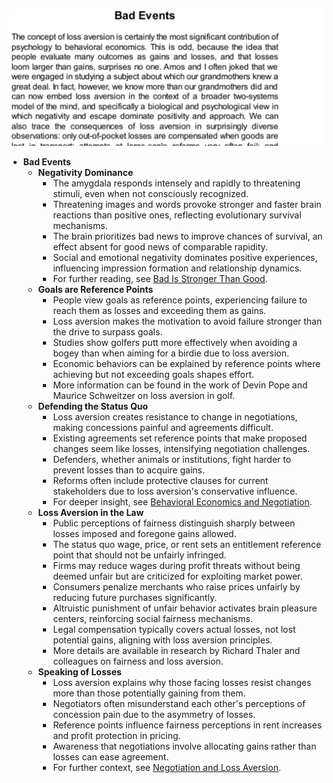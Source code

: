 ![ch28-bad-events-TFaS](ch28-bad-events-TFaS.best.png)

- **Bad Events**
  - **Negativity Dominance**
    - The amygdala responds intensely and rapidly to threatening stimuli, even when not consciously recognized.  
    - Threatening images and words provoke stronger and faster brain reactions than positive ones, reflecting evolutionary survival mechanisms.  
    - The brain prioritizes bad news to improve chances of survival, an effect absent for good news of comparable rapidity.  
    - Social and emotional negativity dominates positive experiences, influencing impression formation and relationship dynamics.  
    - For further reading, see [Bad Is Stronger Than Good](https://doi.org/10.1177/1745691617693050).  
  - **Goals are Reference Points**
    - People view goals as reference points, experiencing failure to reach them as losses and exceeding them as gains.  
    - Loss aversion makes the motivation to avoid failure stronger than the drive to surpass goals.  
    - Studies show golfers putt more effectively when avoiding a bogey than when aiming for a birdie due to loss aversion.  
    - Economic behaviors can be explained by reference points where achieving but not exceeding goals shapes effort.  
    - More information can be found in the work of Devin Pope and Maurice Schweitzer on loss aversion in golf.  
  - **Defending the Status Quo**
    - Loss aversion creates resistance to change in negotiations, making concessions painful and agreements difficult.  
    - Existing agreements set reference points that make proposed changes seem like losses, intensifying negotiation challenges.  
    - Defenders, whether animals or institutions, fight harder to prevent losses than to acquire gains.  
    - Reforms often include protective clauses for current stakeholders due to loss aversion's conservative influence.  
    - For deeper insight, see [Behavioral Economics and Negotiation](https://www.jstor.org/stable/2534587).  
  - **Loss Aversion in the Law**
    - Public perceptions of fairness distinguish sharply between losses imposed and foregone gains allowed.  
    - The status quo wage, price, or rent sets an entitlement reference point that should not be unfairly infringed.  
    - Firms may reduce wages during profit threats without being deemed unfair but are criticized for exploiting market power.  
    - Consumers penalize merchants who raise prices unfairly by reducing future purchases significantly.  
    - Altruistic punishment of unfair behavior activates brain pleasure centers, reinforcing social fairness mechanisms.  
    - Legal compensation typically covers actual losses, not lost potential gains, aligning with loss aversion principles.  
    - More details are available in research by Richard Thaler and colleagues on fairness and loss aversion.  
  - **Speaking of Losses**
    - Loss aversion explains why those facing losses resist changes more than those potentially gaining from them.  
    - Negotiators often misunderstand each other's perceptions of concession pain due to the asymmetry of losses.  
    - Reference points influence fairness perceptions in rent increases and profit protection in pricing.  
    - Awareness that negotiations involve allocating gains rather than losses can ease agreement.  
    - For further context, see [Negotiation and Loss Aversion](https://hbr.org/2016/01/how-loss-aversion-affects-negotiations).
